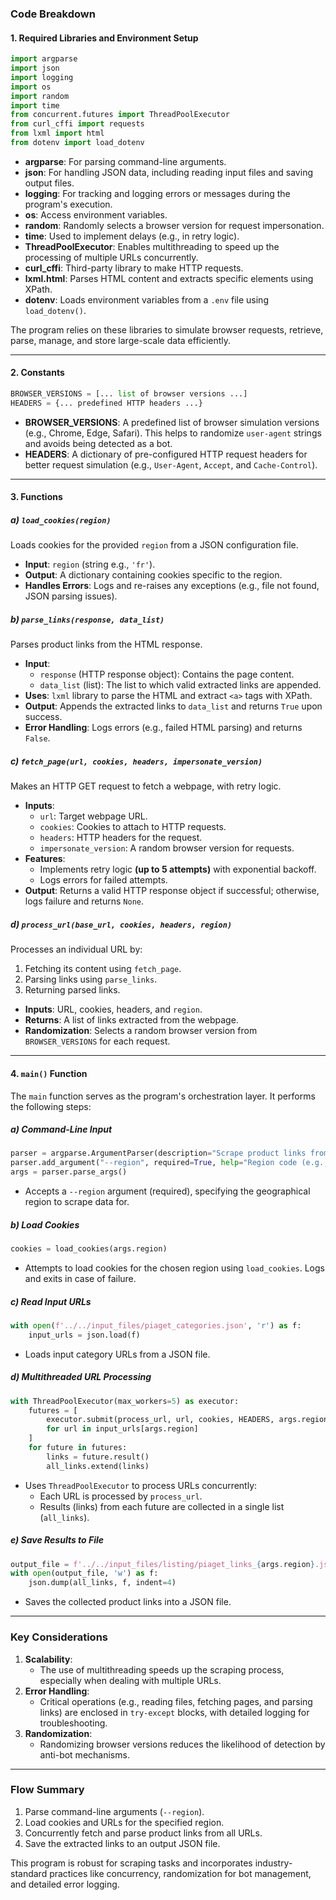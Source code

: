 ### Code Breakdown

#### 1. **Required Libraries and Environment Setup**
```python
import argparse
import json
import logging
import os
import random
import time
from concurrent.futures import ThreadPoolExecutor
from curl_cffi import requests
from lxml import html
from dotenv import load_dotenv
```

- **argparse**: For parsing command-line arguments.
- **json**: For handling JSON data, including reading input files and saving output files.
- **logging**: For tracking and logging errors or messages during the program's execution.
- **os**: Access environment variables.
- **random**: Randomly selects a browser version for request impersonation.
- **time**: Used to implement delays (e.g., in retry logic).
- **ThreadPoolExecutor**: Enables multithreading to speed up the processing of multiple URLs concurrently.
- **curl_cffi**: Third-party library to make HTTP requests.
- **lxml.html**: Parses HTML content and extracts specific elements using XPath.
- **dotenv**: Loads environment variables from a `.env` file using `load_dotenv()`.

The program relies on these libraries to simulate browser requests, retrieve, parse, manage, and store large-scale data efficiently.

---

#### 2. **Constants**
```python
BROWSER_VERSIONS = [... list of browser versions ...]
HEADERS = {... predefined HTTP headers ...}
```

- **BROWSER_VERSIONS**: A predefined list of browser simulation versions (e.g., Chrome, Edge, Safari). This helps to randomize `user-agent` strings and avoids being detected as a bot.
- **HEADERS**: A dictionary of pre-configured HTTP request headers for better request simulation (e.g., `User-Agent`, `Accept`, and `Cache-Control`).

---

#### 3. **Functions**

##### a) `load_cookies(region)`
Loads cookies for the provided `region` from a JSON configuration file.

- **Input**: `region` (string e.g., `'fr'`).
- **Output**: A dictionary containing cookies specific to the region.
- **Handles Errors**: Logs and re-raises any exceptions (e.g., file not found, JSON parsing issues).

##### b) `parse_links(response, data_list)`
Parses product links from the HTML response.

- **Input**: 
  - `response` (HTTP response object): Contains the page content.
  - `data_list` (list): The list to which valid extracted links are appended.
- **Uses**: `lxml` library to parse the HTML and extract `<a>` tags with XPath.
- **Output**: Appends the extracted links to `data_list` and returns `True` upon success.
- **Error Handling**: Logs errors (e.g., failed HTML parsing) and returns `False`.

##### c) `fetch_page(url, cookies, headers, impersonate_version)`
Makes an HTTP GET request to fetch a webpage, with retry logic.

- **Inputs**:
  - `url`: Target webpage URL.
  - `cookies`: Cookies to attach to HTTP requests.
  - `headers`: HTTP headers for the request.
  - `impersonate_version`: A random browser version for requests.
- **Features**:
  - Implements retry logic **(up to 5 attempts)** with exponential backoff.
  - Logs errors for failed attempts.
- **Output**: Returns a valid HTTP response object if successful; otherwise, logs failure and returns `None`.

##### d) `process_url(base_url, cookies, headers, region)`
Processes an individual URL by:
  1. Fetching its content using `fetch_page`.
  2. Parsing links using `parse_links`.
  3. Returning parsed links.

- **Inputs**: URL, cookies, headers, and `region`.
- **Returns**: A list of links extracted from the webpage.
- **Randomization**: Selects a random browser version from `BROWSER_VERSIONS` for each request.

---

#### 4. **`main()` Function**
The `main` function serves as the program's orchestration layer. It performs the following steps:

##### a) Command-Line Input
```python
parser = argparse.ArgumentParser(description="Scrape product links from Piaget.")
parser.add_argument("--region", required=True, help="Region code (e.g., 'fr')")
args = parser.parse_args()
```
- Accepts a `--region` argument (required), specifying the geographical region to scrape data for.

##### b) Load Cookies
```python
cookies = load_cookies(args.region)
```
- Attempts to load cookies for the chosen region using `load_cookies`. Logs and exits in case of failure.

##### c) Read Input URLs
```python
with open(f'../../input_files/piaget_categories.json', 'r') as f:
    input_urls = json.load(f)
```
- Loads input category URLs from a JSON file.

##### d) Multithreaded URL Processing
```python
with ThreadPoolExecutor(max_workers=5) as executor:
    futures = [
        executor.submit(process_url, url, cookies, HEADERS, args.region)
        for url in input_urls[args.region]
    ]
    for future in futures:
        links = future.result()
        all_links.extend(links)
```
- Uses `ThreadPoolExecutor` to process URLs concurrently:
  - Each URL is processed by `process_url`.
  - Results (links) from each future are collected in a single list (`all_links`).

##### e) Save Results to File
```python
output_file = f'../../input_files/listing/piaget_links_{args.region}.json'
with open(output_file, 'w') as f:
    json.dump(all_links, f, indent=4)
```
- Saves the collected product links into a JSON file.

---

### Key Considerations
1. **Scalability**:
   - The use of multithreading speeds up the scraping process, especially when dealing with multiple URLs.
2. **Error Handling**:
   - Critical operations (e.g., reading files, fetching pages, and parsing links) are enclosed in `try-except` blocks, with detailed logging for troubleshooting.
3. **Randomization**:
   - Randomizing browser versions reduces the likelihood of detection by anti-bot mechanisms.

---

### Flow Summary
1. Parse command-line arguments (`--region`).
2. Load cookies and URLs for the specified region.
3. Concurrently fetch and parse product links from all URLs.
4. Save the extracted links to an output JSON file.

This program is robust for scraping tasks and incorporates industry-standard practices like concurrency, randomization for bot management, and detailed error logging.
